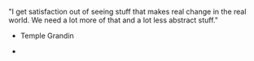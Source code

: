 "I get satisfaction out of seeing stuff that makes real change in the real world. We need a lot more of that and a lot less abstract stuff."

- Temple Grandin

- 
